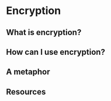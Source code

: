 [//]: # (Encryption README.md)

# Encryption

## What is encryption?

## How can I use encryption?

## A metaphor

## Resources


